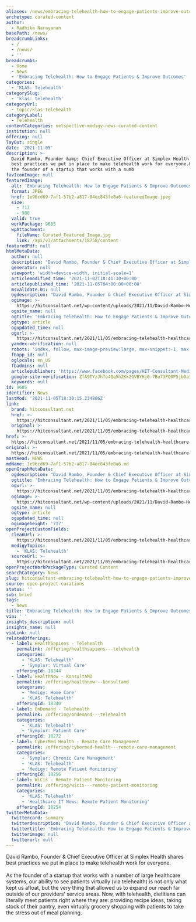 ```yaml
---
aliases: /news/embracing-telehealth-how-to-engage-patients-improve-outcomes
archetype: curated-content
author:
  - Radhika Narayanan
basePath: /news/
breadcrumbLinks:
  - /
  - /news/
  - ''
breadcrumbs:
  - Home
  - News
  - 'Embracing Telehealth: How to Engage Patients & Improve Outcomes'
categories:
  - 'KLAS: Telehealth'
categorySlug:
  - 'klas: telehealth'
categoryUrl:
  - topic/klas-telehealth
categoryLabel:
  - Telehealth
contentCategories: netspective-medigy-news-curated-content
institution: null
offering: null
layOut: single
date: '2021-11-05'
description: >-
  David Rambo, Founder &amp; Chief Executive Officer at Simplex Health shares
  best practices we put in place to make telehealth work for everyone.&nbsp;As
  the founder of a startup that works with a numb
favIconImage: null
featuredImage:
  alt: 'Embracing Telehealth: How to Engage Patients & Improve Outcomes'
  format: JPEG
  href: 1e96cd69-7af1-57b2-a817-04ec843fe8a6-featuredImage.jpeg
  size:
    - 717
    - 980
  valid: true
  workPackage: 9685
  wpAttachment:
    fileName: Curated_Featured_Image.jpg
    link: /api/v3/attachments/18758/content
featuredPdf: null
htmlMetaData:
  author: null
  description: "David Rambo, Founder & Chief Executive Officer at Simplex Health shares best practices we put in place to make telehealth work for everyone.\_"
  generator: null
  viewport: 'width=device-width, initial-scale=1'
  articlemodified_time: '2021-11-02T18:41:30+00:00'
  articlepublished_time: '2021-11-05T04:00:00+00:00'
  msvalidate.01: null
  ogdescription: "David Rambo, Founder & Chief Executive Officer at Simplex Health shares best practices we put in place to make telehealth work for everyone.\_"
  ogimage: >-
    https://hitconsultant.net/wp-content/uploads/2021/11/David-Rambo-Headshot-landscape.jpg
  ogsite_name: null
  ogtitle: 'Embracing Telehealth: How to Engage Patients & Improve Outcomes'
  ogtype: article
  ogupdated_time: null
  ogurl: >-
    https://hitconsultant.net/2021/11/05/embracing-telehealth-healthcare-patients/
  yandex-verification: null
  robots: 'index, follow, max-image-preview:large, max-snippet:-1, max-video-preview:-1'
  fbapp_id: null
  oglocale: en_US
  fbadmins: null
  articlepublisher: 'https://www.facebook.com/pages/HIT-Consultant-Media/302199219847409'
  google-site-verification: ZfA9TYzJhTo4Qq5hZKk2GVBYHj0-7Bu73PO0P5jbDaI
  keywords: null
id: 9685
identifier: News
lastMod: '2021-11-05T18:30:15.234806Z'
link:
  brand: hitconsultant.net
  href: >-
    https://hitconsultant.net/2021/11/05/embracing-telehealth-healthcare-patients/#.YYV2TGDP1PY
  original: >-
    https://hitconsultant.net/2021/11/05/embracing-telehealth-healthcare-patients/#.YYV2TGDP1PY
href: >-
  https://hitconsultant.net/2021/11/05/embracing-telehealth-healthcare-patients/#.YYV2TGDP1PY
original: >-
  https://hitconsultant.net/2021/11/05/embracing-telehealth-healthcare-patients/#.YYV2TGDP1PY
mastHead: NEWS
mdName: 1e96cd69-7af1-57b2-a817-04ec843fe8a6.md
openGraphMetaData:
  ogdescription: "David Rambo, Founder & Chief Executive Officer at Simplex Health shares best practices we put in place to make telehealth work for everyone.\_"
  ogtitle: 'Embracing Telehealth: How to Engage Patients & Improve Outcomes'
  ogurl: >-
    https://hitconsultant.net/2021/11/05/embracing-telehealth-healthcare-patients/
  ogimage: >-
    https://hitconsultant.net/wp-content/uploads/2021/11/David-Rambo-Headshot-landscape.jpg
  ogsite_name: null
  ogtype: article
  ogupdated_time: null
  ogimageheight: '717'
openProjectCustomFields:
  cleanUrl: >-
    https://hitconsultant.net/2021/11/05/embracing-telehealth-healthcare-patients/#.YYV2TGDP1PY
  medigyTopics:
    - 'KLAS: Telehealth'
  sourceUrl: >-
    https://hitconsultant.net/2021/11/05/embracing-telehealth-healthcare-patients/#.YYV2TGDP1PY
openProjectWorkPackageType: Curated Content
searchCategory: News
slug: hitconsultant-embracing-telehealth-how-to-engage-patients-improve-outcomes
source: open-project-curations
status: ''
sub: brief
tags:
  - News
title: 'Embracing Telehealth: How to Engage Patients & Improve Outcomes'
via: ' '
insights_description: null
insights_name: null
viaLink: null
relatedOfferings:
  - label: HealthSapiens - Telehealth
    permalink: /offering/healthsapiens---telehealth
    categories:
      - 'KLAS: Telehealth'
      - 'Symplur: Virtual Care'
    offeringId: 18344
  - label: HealthNow - KonsultaMD
    permalink: /offering/healthnow---konsultamd
    categories:
      - 'Medigy: Home Care'
      - 'KLAS: Telehealth'
    offeringId: 18340
  - label: OnDemand - Telehealth
    permalink: /offering/ondemand---telehealth
    categories:
      - 'KLAS: Telehealth'
      - 'Symplur: Patient Care'
    offeringId: 18272
  - label: CyberMed Health - Remote Care Management
    permalink: /offering/cybermed-health---remote-care-management
    categories:
      - 'Symplur: Chronic Care Management'
      - 'KLAS: Telehealth'
      - 'Medigy: Remote Patient Monitoring'
    offeringId: 18256
  - label: WiCis - Remote Patient Monitoring
    permalink: /offering/wicis---remote-patient-monitoring
    categories:
      - 'KLAS: Telehealth'
      - 'Healthcare IT News: Remote Patient Monitoring'
    offeringId: 18254
twitterMetaData:
  twittercard: summary
  twitterdescription: "David Rambo, Founder & Chief Executive Officer at Simplex Health shares best practices we put in place to make telehealth work for everyone.\_"
  twittertitle: 'Embracing Telehealth: How to Engage Patients & Improve Outcomes'
  twitterimage: null
  twitterurl: null
---
```

<p>David Rambo, Founder &amp; Chief Executive Officer at Simplex Health shares best practices we put in place to make telehealth work for everyone.&nbsp;<br><br>As the founder of a startup that works with a number of large healthcare systems, our ability to see patients virtually (via telehealth) is not only what kept us afloat, but the very thing that allowed us to expand our reach far outside of our providers’ service areas.
Now, with telehealth, dietitians can literally meet patients right where they are: providing recipe ideas, taking stock of their pantry, even virtually grocery shopping with patients to take the stress out of meal planning.</p>